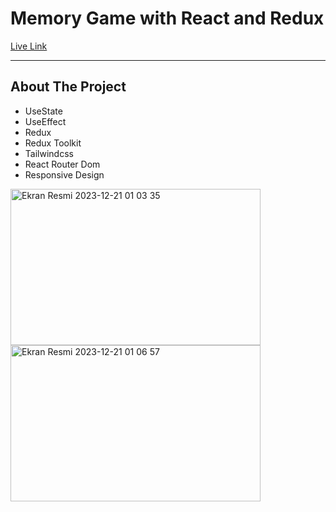 <h1> Memory Game with React and Redux</h1>

<a href="https://memorygame-tg.netlify.app/" target="_blank" >Live Link</a>


<hr/>

<h2>About The Project</h2>

<ul>
  <li>UseState</li>
  <li>UseEffect</li>
  <li>Redux</li>
  <li>Redux Toolkit</li>
  <li>Tailwindcss</li>
  <li>React Router Dom</li>
  <li>Responsive Design</li>
</ul>
<img width="400" height="250" alt="Ekran Resmi 2023-12-21 01 03 35" src="https://github.com/tugbagulertg/MemoryGame/assets/102370994/0bbcf98b-63a8-471c-89b5-f6e5b7ab35d0">

<img width="400" height="250" alt="Ekran Resmi 2023-12-21 01 06 57" src="https://github.com/tugbagulertg/MemoryGame/assets/102370994/a159ea2a-eb2e-49e7-bea6-d0632e2081ee">
